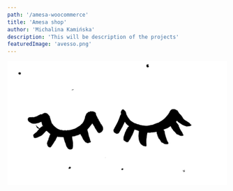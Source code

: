 ```yaml
---
path: '/amesa-woocommerce'
title: 'Amesa shop'
author: 'Michalina Kamińska'
description: 'This will be description of the projects'
featuredImage: 'avesso.png'
---
```



<div>

![Eyes](eyes.png)
</div>
